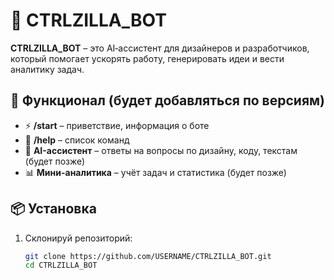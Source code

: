 # 🦖 CTRLZILLA_BOT

**CTRLZILLA_BOT** – это AI‑ассистент для дизайнеров и разработчиков,  
который помогает ускорять работу, генерировать идеи и вести аналитику задач.

## 🚀 Функционал (будет добавляться по версиям)
- ⚡ **/start** – приветствие, информация о боте
- 📝 **/help** – список команд
- 🤖 **AI-ассистент** – ответы на вопросы по дизайну, коду, текстам (будет позже)
- 📊 **Мини-аналитика** – учёт задач и статистика (будет позже)

## 📦 Установка
1. Склонируй репозиторий:
   ```bash
   git clone https://github.com/USERNAME/CTRLZILLA_BOT.git
   cd CTRLZILLA_BOT
